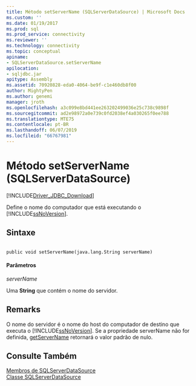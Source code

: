 ```yaml
---
title: Método setServerName (SQLServerDataSource) | Microsoft Docs
ms.custom: ''
ms.date: 01/19/2017
ms.prod: sql
ms.prod_service: connectivity
ms.reviewer: ''
ms.technology: connectivity
ms.topic: conceptual
apiname:
- SQLServerDataSource.setServerName
apilocation:
- sqljdbc.jar
apitype: Assembly
ms.assetid: 70920828-eda0-4064-be9f-c1e460db8f00
author: MightyPen
ms.author: genemi
manager: jroth
ms.openlocfilehash: a3c099e8bd441ee263202499036e25c738c9898f
ms.sourcegitcommit: ad2e98972a0e739c0fd2038ef4a030265f0ee788
ms.translationtype: MTE75
ms.contentlocale: pt-BR
ms.lasthandoff: 06/07/2019
ms.locfileid: "66767981"
---
```

# <a name="setservername-method-sqlserverdatasource"></a>Método setServerName (SQLServerDataSource)
[!INCLUDE[Driver_JDBC_Download](../../../includes/driver_jdbc_download.md)]

  Define o nome do computador que está executando o [!INCLUDE[ssNoVersion](../../../includes/ssnoversion-md.md)].  
  
## <a name="syntax"></a>Sintaxe  
  
```  
  
public void setServerName(java.lang.String serverName)  
```  
  
#### <a name="parameters"></a>Parâmetros  
 *serverName*  
  
 Uma **String** que contém o nome do servidor.  
  
## <a name="remarks"></a>Remarks  
 O nome do servidor é o nome do host do computador de destino que executa o [!INCLUDE[ssNoVersion](../../../includes/ssnoversion-md.md)]. Se a propriedade serverName não for definida, [getServerName](../../../connect/jdbc/reference/getservername-method-sqlserverdatasource.md) retornará o valor padrão de nulo.  
  
## <a name="see-also"></a>Consulte Também  
 [Membros de SQLServerDataSource](../../../connect/jdbc/reference/sqlserverdatasource-members.md)   
 [Classe SQLServerDataSource](../../../connect/jdbc/reference/sqlserverdatasource-class.md)  
  
  
